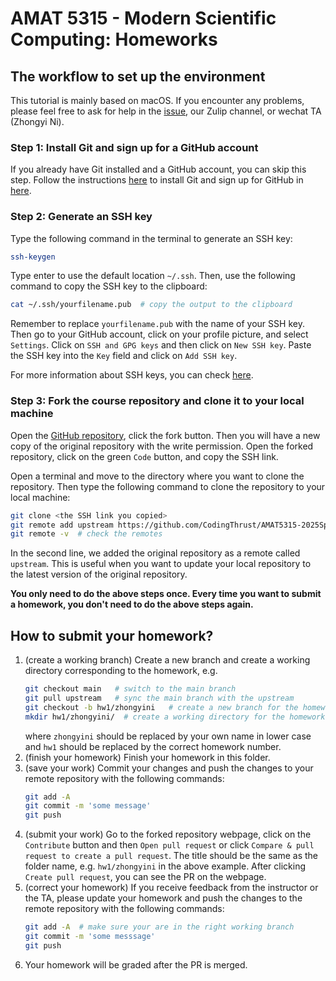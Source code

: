 # AMAT 5315 - Modern Scientific Computing: Homeworks

## The workflow to set up the environment
This tutorial is mainly based on macOS. If you encounter any problems, please feel free to ask for help in the [issue](https://code.hkust-gz.edu.cn/jinguoliu/amat5315courseworks2024/-/issues), our Zulip channel, or wechat TA (Zhongyi Ni).

### Step 1: Install Git and sign up for a GitHub account
 If you already have Git installed and a GitHub account, you can skip this step.
Follow the instructions [here](https://git-scm.com/book/en/v2/Getting-Started-Installing-Git) to install Git and sign up for GitHub in [here](https://github.com/signup).

### Step 2: Generate an SSH key
Type the following command in the terminal to generate an SSH key:
```bash
ssh-keygen
```
Type enter to use the default location `~/.ssh`. Then, use the following command to copy the SSH key to the clipboard:
```bash
cat ~/.ssh/yourfilename.pub  # copy the output to the clipboard
```
Remember to replace `yourfilename.pub` with the name of your SSH key. Then go to your GitHub account, click on your profile picture, and select `Settings`. Click on `SSH and GPG keys` and then click on `New SSH key`. Paste the SSH key into the `Key` field and click on `Add SSH key`.

For more information about SSH keys, you can check [here](https://docs.github.com/en/github/authenticating-to-github/connecting-to-github-with-ssh).

### Step 3: Fork the course repository and clone it to your local machine
Open the [GitHub repository](https://github.com/CodingThrust/AMAT5315-2025Spring-Homeworks), click the fork button. Then you will have a new copy of the original repository with the write permission. Open the forked repository, click on the green `Code` button, and copy the SSH link.

Open a terminal and move to the directory where you want to clone the repository. Then type the following command to clone the repository to your local machine:
```bash
git clone <the SSH link you copied>
git remote add upstream https://github.com/CodingThrust/AMAT5315-2025Spring-Homeworks.git
git remote -v  # check the remotes
```
In the second line, we added the original repository as a remote called `upstream`. This is useful when you want to update your local repository to the latest version of the original repository.

**You only need to do the above steps once. Every time you want to submit a homework, you don't need to do the above steps again.**

## How to submit your homework?
1. (create a working branch) Create a new branch and create a working directory corresponding to the homework, e.g.
   ```bash
   git checkout main   # switch to the main branch
   git pull upstream   # sync the main branch with the upstream
   git checkout -b hw1/zhongyini   # create a new branch for the homework
   mkdir hw1/zhongyini/  # create a working directory for the homework
   ```
   where `zhongyini` should be replaced by your own name in lower case and `hw1` should be replaced by the correct homework number.
2. (finish your homework) Finish your homework in this folder.
3. (save your work) Commit your changes and push the changes to your remote repository with the following commands:
   ```bash
   git add -A
   git commit -m 'some message'
   git push
   ```
4. (submit your work) Go to the forked repository webpage, click on the `Contribute` button and then `Open pull request` or click `Compare & pull request to create a pull request`. The title should be the same as the folder name, e.g. `hw1/zhongyini` in the above example. After clicking `Create pull request`, you can see the PR on the webpage.
5. (correct your homework) If you receive feedback from the instructor or the TA, please update your homework and push the changes to the remote repository with the following commands: 
   ```bash
   git add -A  # make sure your are in the right working branch
   git commit -m 'some messsage'
   git push
   ```
6. Your homework will be graded after the PR is merged.